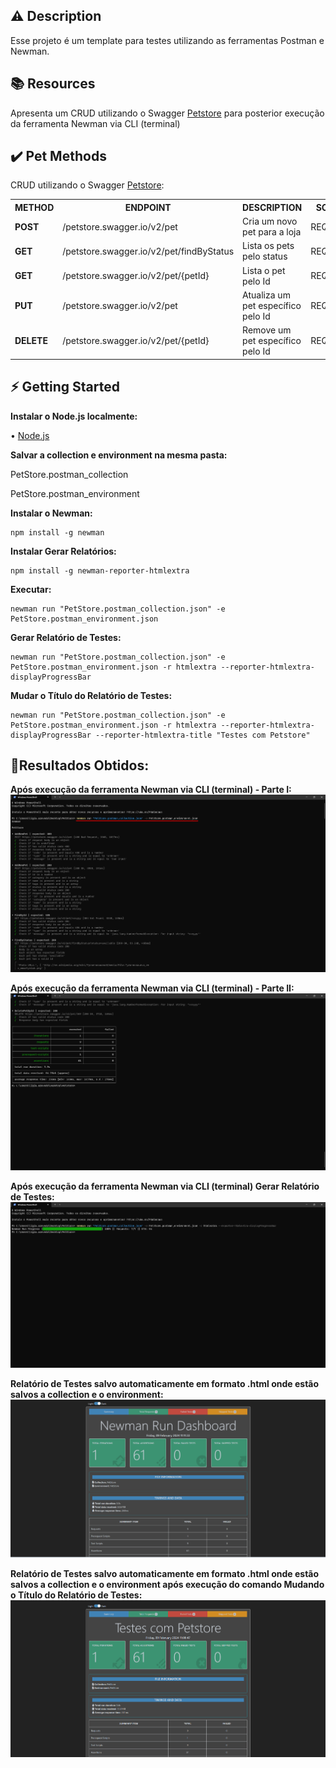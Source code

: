 ## **⚠️ Description**

Esse projeto é um template para testes utilizando as ferramentas Postman e Newman.

## **📚 Resources**

Apresenta um CRUD utilizando o Swagger [Petstore](https://petstore.swagger.io/#/) para posterior execução da ferramenta Newman via CLI (terminal)

## ✔️ **Pet Methods**

CRUD utilizando o Swagger [Petstore](https://petstore.swagger.io/#/):


<table>
  <tr>
    <th><b>METHOD</b></th>
    <th>ENDPOINT</th>
    <th>DESCRIPTION</th>
    <th>SCOPE</th>
  </tr>
  <tr>
    <td><b>POST</b></td>
    <td>/petstore.swagger.io/v2/pet</td>
    <td>Cria um novo pet para a loja</td>
    <td>REQUEST</td>
  </tr>
  <tr>
    <td><b>GET</b></td>
    <td>/petstore.swagger.io/v2/pet/findByStatus</td>
    <td>Lista os pets pelo status</td>
    <td>REQUEST</td>
  </tr>
  <tr>
    <td><b>GET</b></td>
    <td>/petstore.swagger.io/v2/pet/{petId}</td>
    <td>Lista o pet pelo Id</td>
    <td>REQUEST</td>
  </tr>
  <tr>
    <td><b>PUT</b></td>
    <td>/petstore.swagger.io/v2/pet</td>
    <td>Atualiza um pet específico pelo Id</td>
    <td>REQUEST</td>
  </tr>
  <tr>
    <td><b>DELETE</b></td>
    <td>/petstore.swagger.io/v2/pet/{petId}</td>
    <td>Remove um pet específico pelo Id</td>
    <td>REQUEST</td>
  </tr>
</table>


## **⚡ Getting Started**

**Instalar o Node.js localmente:**

• [Node.js](https://nodejs.org/en)


**Salvar a collection e environment na mesma pasta:**

PetStore.postman_collection

PetStore.postman_environment


**Instalar o Newman:**
```
npm install -g newman
```

**Instalar Gerar Relatórios:**
```
npm install -g newman-reporter-htmlextra
```

**Executar:** 
```
newman run "PetStore.postman_collection.json" -e PetStore.postman_environment.json
```

**Gerar Relatório de Testes:** 
```
newman run "PetStore.postman_collection.json" -e PetStore.postman_environment.json -r htmlextra --reporter-htmlextra-displayProgressBar
```

**Mudar o Título do Relatório de Testes:**
```
newman run "PetStore.postman_collection.json" -e PetStore.postman_environment.json -r htmlextra --reporter-htmlextra-displayProgressBar --reporter-htmlextra-title "Testes com Petstore"
```

## **🎯Resultados Obtidos:**

**Após execução da ferramenta Newman via CLI (terminal) - Parte I:**
![Executar](images/Executar1.png)

**Após execução da ferramenta Newman via CLI (terminal) - Parte II:**
![Executar](images/Executar2.png)

**Após execução da ferramenta Newman via CLI (terminal) Gerar Relatório de Testes:**
![Gerar Relatório de Testes](images/GerarRelatorioTestes.png)

**Relatório de Testes salvo automaticamente em formato .html onde estão salvos a collection e o environment:**
![Relatório de Testes](images/RelatorioTestes1.png)

**Relatório de Testes salvo automaticamente em formato .html onde estão salvos a collection e o environment após execução do comando Mudando o Título do Relatório de Testes:**
![Relatório de Testes com Título Alterado](images/RelatorioTestesTituloPetStore.png)

